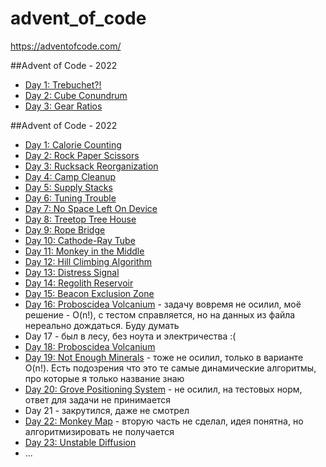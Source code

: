 # advent_of_code
https://adventofcode.com/

##Advent of Code - 2022

+ [Day 1: Trebuchet?!](2023/01/day_01.md)
+ [Day 2: Cube Conundrum](2023/02/day_02.md)
+ [Day 3: Gear Ratios](2023/03/day_03.md)

##Advent of Code - 2022

+ [Day 1: Calorie Counting](2022/1/day_01.txt)
+ [Day 2: Rock Paper Scissors](2022/2/day_02.txt)
+ [Day 3: Rucksack Reorganization](2022/3/day_03.txt)
+ [Day 4: Camp Cleanup](2022/4/day_04.txt)
+ [Day 5: Supply Stacks](2022/5/day_05.txt)
+ [Day 6: Tuning Trouble](2022/6/day_06.txt)
+ [Day 7: No Space Left On Device](2022/7/day_07.txt)
+ [Day 8: Treetop Tree House](2022/8/day_08.txt)
+ [Day 9: Rope Bridge](2022/9/day_09.txt)
+ [Day 10: Cathode-Ray Tube](2022/10/day_10.txt)
+ [Day 11: Monkey in the Middle](2022/11/day_11.txt)
+ [Day 12: Hill Climbing Algorithm](2022/12/day_12.txt)
+ [Day 13: Distress Signal](2022/13/day_13.txt)
+ [Day 14: Regolith Reservoir](2022/14/day_14.txt)
+ [Day 15: Beacon Exclusion Zone](2022/15/day_15.txt)
+ [Day 16: Proboscidea Volcanium](2022/16/day_16.txt) - задачу вовремя не осилил, моё решение - O(n!), с тестом справляется, но на данных из файла нереально дождаться. Буду думать
+ Day 17 - был в лесу, без ноута и электричества :(
+ [Day 18: Proboscidea Volcanium](2022/18/day_18.txt)
+ [Day 19: Not Enough Minerals](2022/19/day_19.txt) - тоже не осилил, только в варианте O(n!). Есть подозрения что это те самые динамические алгоритмы, про которые я только название знаю
+ [Day 20: Grove Positioning System](2022/20/day_20.txt) - не осилил, на тестовых норм, ответ для задачи не принимается
+ Day 21 - закрутился, даже не смотрел
+ [Day 22: Monkey Map](2022/22/day_22.txt) - вторую часть не сделал, идея понятна, но алгоритмизировать не получается
+ [Day 23: Unstable Diffusion](2022/23/day_23.txt)
+ ...
